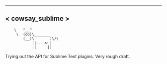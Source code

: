  ________________
< cowsay_sublime >
 ----------------
        \   ^__^
         \  (oo)\_______
            (__)\       )\/\
                ||----w |
                ||     ||


Trying out the API for Sublime Text plugins. Very rough draft.
